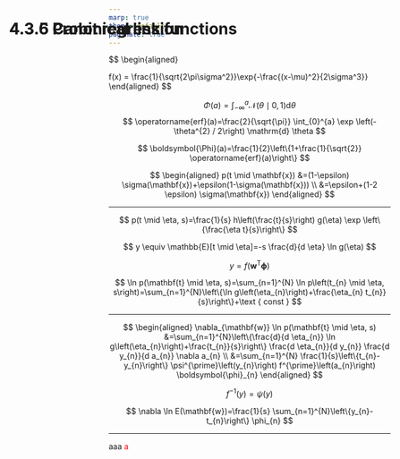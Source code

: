 ```yaml
---
marp: true
theme: default
paginate: true
---
```


<style>
    h1{
        position: absolute;
        left: 50px; top: 50px;
    }
</style>

# 4.3.5 Probit regression

$$
\begin{aligned}

f(x) = \frac{1}{\sqrt{2\pi\sigma^2}}\exp{-\frac{(x-\mu)^2}{2\sigma^3}}
\end{aligned}
$$

$$
\Phi(a)=\int_{-\infty}^{a} \mathcal{N}(\theta \mid 0,1) \mathrm{d} \theta
$$
$$
\operatorname{erf}(a)=\frac{2}{\sqrt{\pi}} \int_{0}^{a} \exp \left(-\theta^{2} / 2\right) \mathrm{d} \theta
$$

$$
\boldsymbol{\Phi}(a)=\frac{1}{2}\left\{1+\frac{1}{\sqrt{2}} \operatorname{erf}(a)\right\}
$$

$$
\begin{aligned}
p(t \mid \mathbf{x}) &=(1-\epsilon) \sigma(\mathbf{x})+\epsilon(1-\sigma(\mathbf{x})) \\
&=\epsilon+(1-2 \epsilon) \sigma(\mathbf{x})
\end{aligned}
$$

---

# 4.3.6 Canonical link functions

$$
p(t \mid \eta, s)=\frac{1}{s} h\left(\frac{t}{s}\right) g(\eta) \exp \left\{\frac{\eta t}{s}\right\}
$$

$$
y \equiv \mathbb{E}[t \mid \eta]=-s \frac{d}{d \eta} \ln g(\eta)
$$

$$
y=f\left(\mathbf{w}^{\mathrm{T}} \boldsymbol{\phi}\right)
$$

$$
\ln p(\mathbf{t} \mid \eta, s)=\sum_{n=1}^{N} \ln p\left(t_{n} \mid \eta, s\right)=\sum_{n=1}^{N}\left\{\ln g\left(\eta_{n}\right)+\frac{\eta_{n} t_{n}}{s}\right\}+\text { const }
$$

---

$$
\begin{aligned}
\nabla_{\mathbf{w}} \ln p(\mathbf{t} \mid \eta, s) &=\sum_{n=1}^{N}\left\{\frac{d}{d \eta_{n}} \ln g\left(\eta_{n}\right)+\frac{t_{n}}{s}\right\} \frac{d \eta_{n}}{d y_{n}} \frac{d y_{n}}{d a_{n}} \nabla a_{n} \\
&=\sum_{n=1}^{N} \frac{1}{s}\left\{t_{n}-y_{n}\right\} \psi^{\prime}\left(y_{n}\right) f^{\prime}\left(a_{n}\right) \boldsymbol{\phi}_{n}
\end{aligned}
$$

$$
f^{-1}(y)=\psi(y)
$$

$$
\nabla \ln E(\mathbf{w})=\frac{1}{s} \sum_{n=1}^{N}\left\{y_{n}-t_{n}\right\} \phi_{n}
$$

---
<style scoped>
  section {
    font-size: 400%;
  }
</style>

aaa
<span style="color:red">a<span>